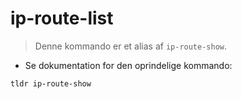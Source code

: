 # ip-route-list

> Denne kommando er et alias af `ip-route-show`.

- Se dokumentation for den oprindelige kommando:

`tldr ip-route-show`
